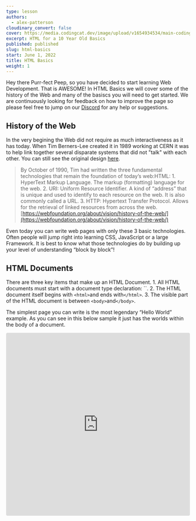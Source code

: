 ```yaml
---
type: lesson
authors:
  - alex-patterson
cloudinary_convert: false
cover: https://media.codingcat.dev/image/upload/v1654934534/main-codingcatdev-photo/courses/ForA10YearOld/ForA10YearOldHTMLBasics.png
excerpt: HTML for a 10 Year Old Basics
published: published
slug: html-basics
start: June 1, 2022
title: HTML Basics
weight: 1
---
```


Hey there Purr-fect Peep, so you have decided to start learning Web Development. That is AWESOME! In HTML Basics we will cover some of the history of the Web and many of the basiscs you will need to get started. We are continuously looking for feedback on how to improve the page so please feel free to jump on our [Discord](https://discord.gg/fRJTRjR) for any help or suggestions.

## History of the Web

In the very begining the Web did not require as much interactiveness as it has today. When Tim Berners-Lee created it in 1989 working at CERN it was to help link together several disparate systems that did not "talk" with each other. You can still see the original design [here](http://info.cern.ch/Proposal.html).

> By October of 1990, Tim had written the three fundamental technologies that remain the foundation of today’s web:HTML: 1. HyperText Markup Language. The markup (formatting) language for the web. 2. URI: Uniform Resource Identifier. A kind of “address” that is unique and used to identify to each resource on the web. It is also commonly called a URL. 3. HTTP: Hypertext Transfer Protocol. Allows for the retrieval of linked resources from across the web. [https://webfoundation.org/about/vision/history-of-the-web/](https://webfoundation.org/about/vision/history-of-the-web/)

Even today you can write web pages with only these 3 basic technologies. Often people will jump right into learning CSS, JavaScript or a large Framework. It is best to know what those technologies do by building up your level of understanding “block by block”!

## HTML Documents

There are three key items that make up an HTML Document. 1. All HTML documents must start with a document type declaration: ``. 2. The HTML document itself begins with `<html>`and ends with`</html>`. 3. The visible part of the HTML document is between `<body>`and`</body>`.

The simplest page you can write is the most legendary “Hello World” example. As you can see in this below sample it just has the worlds within the body of a document.

<iframe src="https://codesandbox.io/embed/html-for-a-10-year-old-basics-hello-world-vhigc?fontsize=14&hidenavigation=1&theme=dark"
style="width:100%; height:500px; border:0; border-radius: 4px; overflow:hidden;"
title="html-for-a-10-year-old-table-footer"
allow="accelerometer; ambient-light-sensor; camera; encrypted-media; geolocation; gyroscope; hid; microphone; midi; payment; usb; vr; xr-spatial-tracking"
sandbox="allow-forms allow-modals allow-popups allow-presentation allow-same-origin allow-scripts" />

### Tags

In order for the browser to understand and process the markup we need to place what we call opening `<>` and closing `</>` tags around content. Anything between the two tags will be represented by that markup. So in the case of our “Hello World” example there is no styling the browser just knows it belongs within the body, which belongs to the html. It does not however belong to the head, because as you can see in the code above the head was already closed with `</head>`.

When you use a tag with the content in the middle like `<h1>Hello World</h1>`, this represents an entire html element. You can also nest elements, for example we would place this h1 tag into our body element.

```html
<body>
	<h1>Hello</h1>
</body>
```

### Attributes

Anything that exists within the starting tag name is what we call an attribute like `<h1 id='hello'>Hello</h1>`. Attributes allow for us to place additional information into and about the tag. There are two types of Some of the most popular global HTML attributes are `id`, `css`, and `style`. In the link section below you will begin to see how we can use id. In our CSS for a 10 year old we will dive further into the css and style attribute.

### HTML Headings

HTML headings are defined with the `<h1>` to `<h6>` tags.`<h1>` defines the most important heading. `<h6>` defines the least important heading.In the example below you will notice that the text is between our opening and closing tag which makes the text look differently. Browsers come with predefined styles which allow for the difference visually, otherwise this would only be represented in the markup.

<iframe src="https://codesandbox.io/embed/html-for-a-10-year-old-basics-jfej6?fontsize=14&hidenavigation=1&theme=dark"
style="width:100%; height:500px; border:0; border-radius: 4px; overflow:hidden;"
title="html-for-a-10-year-old-table-footer"
allow="accelerometer; ambient-light-sensor; camera; encrypted-media; geolocation; gyroscope; hid; microphone; midi; payment; usb; vr; xr-spatial-tracking"
sandbox="allow-forms allow-modals allow-popups allow-presentation allow-same-origin allow-scripts" />

### HTML Paragraphs

Thinking back to the time when Tim created the first version of HTML, he was trying to link up documents between computers. So the paragraph was pretty important and is still one of the most commonly used html tags today. Paragraphs represent a change in the text, but again don’t be fooled each browser can implement the styling differently.

<iframe src="https://codesandbox.io/embed/html-for-a-10-year-old-basics-hello-world-paragraphs-kmdgh"
style="width:100%; height:500px; border:0; border-radius: 4px; overflow:hidden;"
title="html-for-a-10-year-old-table-footer"
allow="accelerometer; ambient-light-sensor; camera; encrypted-media; geolocation; gyroscope; hid; microphone; midi; payment; usb; vr; xr-spatial-tracking"
sandbox="allow-forms allow-modals allow-popups allow-presentation allow-same-origin allow-scripts" />

The first example of using a link is something called an anchor tag to reference within themselves. In order to do this we give a `div` and identifier using `id=` this way a link can be used so that the browser can reference the location of that id within the current page. This anchor is used in the a tag’s attribute href by placing a `#` (for you young kids a hashtag) in front of the identifier. See below where we use `<a href="#divBtm">Link to Bottom Div</a>` to anchor to the div with id divBtm `<div id="divBtm">Bottom Div</div>`.You can think of links as the webs version of house addresses. URI (Uniform Resource Identifier) is one of Tim’s best ideas and unbelieveably forward thinking. Instead of just having a set of random numbers like `104.198.14.52` you can specify an address that has meaning like [https://ajonp.com](https://ajonp.com/), this is used in the a tag’s attribute href. The ajonp.com version is called a URL (Uniform Resource Locator) and is more commonly known as a web address. This allows us to say AJ’s house instead of the number.

<iframe src="https://codesandbox.io/embed/html-for-a-10-year-old-links-b1nzd"
style="width:100%; height:500px; border:0; border-radius: 4px; overflow:hidden;"
title="html-for-a-10-year-old-table-footer"
allow="accelerometer; ambient-light-sensor; camera; encrypted-media; geolocation; gyroscope; hid; microphone; midi; payment; usb; vr; xr-spatial-tracking"
sandbox="allow-forms allow-modals allow-popups allow-presentation allow-same-origin allow-scripts" />

### HTML Images

Images make up a large portion of the web and have had significant updates in more modern browsers. Keeping things very simple to start you only need the tag `<img>` and a single attribute `src`.

<iframe src="https://codesandbox.io/embed/html-for-a-10-year-old-basics-img-glnek"
style="width:100%; height:500px; border:0; border-radius: 4px; overflow:hidden;"
title="html-for-a-10-year-old-table-footer"
allow="accelerometer; ambient-light-sensor; camera; encrypted-media; geolocation; gyroscope; hid; microphone; midi; payment; usb; vr; xr-spatial-tracking"
sandbox="allow-forms allow-modals allow-popups allow-presentation allow-same-origin allow-scripts" />

### HTML Buttons

Button tags are fairly simple but yet very powerful. They can be combined with forms (something we will cover in another module) which take user input data and then the button will submit this data. This is done through the button attribute `type.` The type attribute will allow the button to represent `button`, `submit`, and `reset`.

<iframe src="https://codesandbox.io/embed/html-for-a-10-year-old-basics-button-kjgj0"
style="width:100%; height:500px; border:0; border-radius: 4px; overflow:hidden;"
title="html-for-a-10-year-old-table-footer"
allow="accelerometer; ambient-light-sensor; camera; encrypted-media; geolocation; gyroscope; hid; microphone; midi; payment; usb; vr; xr-spatial-tracking"
sandbox="allow-forms allow-modals allow-popups allow-presentation allow-same-origin allow-scripts" />

### HTML Lists

When you are writing you often will want to use lists of items. HTML5 offers us two different types of lists **u**nordered list `<ul>` and **o**rdered list `<ol>`. You can use many different styles for both of these lists using css. For ordered lists you have an HTML attribute `type` that can be used. For unordered lists you must use styles only to change the look, for example `style="list-style-type:circle;"` will create an item with a circle at the front.For both list types you will have items that exist in that list represented with the tag `<li>`. This tag will have the actual content for each item in the list.

<iframe src="https://codesandbox.io/embed/html-for-a-10-year-old-basics-lists-rqnq6"
style="width:100%; height:500px; border:0; border-radius: 4px; overflow:hidden;"
title="html-for-a-10-year-old-table-footer"
allow="accelerometer; ambient-light-sensor; camera; encrypted-media; geolocation; gyroscope; hid; microphone; midi; payment; usb; vr; xr-spatial-tracking"
sandbox="allow-forms allow-modals allow-popups allow-presentation allow-same-origin allow-scripts" />

> Please see [https://www.w3schools.com/html/html_basic.asp](https://www.w3schools.com/html/html_basic.asp) as I used that as a reference for much of this tutorial.
